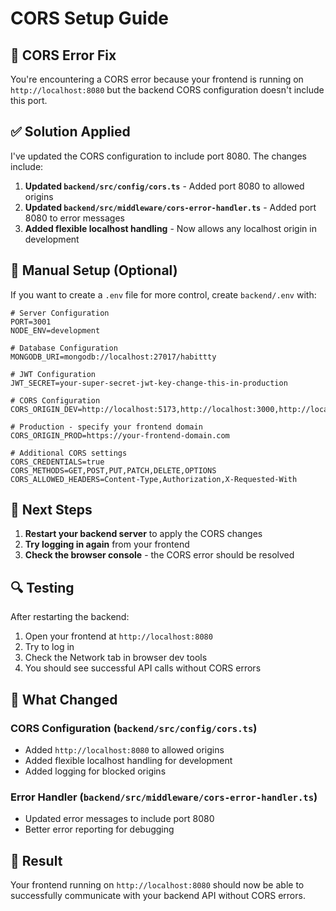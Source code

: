 # CORS Setup Guide

## 🚨 **CORS Error Fix**

You're encountering a CORS error because your frontend is running on `http://localhost:8080` but the backend CORS configuration doesn't include this port.

## ✅ **Solution Applied**

I've updated the CORS configuration to include port 8080. The changes include:

1. **Updated `backend/src/config/cors.ts`** - Added port 8080 to allowed origins
2. **Updated `backend/src/middleware/cors-error-handler.ts`** - Added port 8080 to error messages
3. **Added flexible localhost handling** - Now allows any localhost origin in development

## 🔧 **Manual Setup (Optional)**

If you want to create a `.env` file for more control, create `backend/.env` with:

```env
# Server Configuration
PORT=3001
NODE_ENV=development

# Database Configuration
MONGODB_URI=mongodb://localhost:27017/habittty

# JWT Configuration
JWT_SECRET=your-super-secret-jwt-key-change-this-in-production

# CORS Configuration
CORS_ORIGIN_DEV=http://localhost:5173,http://localhost:3000,http://localhost:8080,http://127.0.0.1:5173,http://127.0.0.1:3000,http://127.0.0.1:8080

# Production - specify your frontend domain
CORS_ORIGIN_PROD=https://your-frontend-domain.com

# Additional CORS settings
CORS_CREDENTIALS=true
CORS_METHODS=GET,POST,PUT,PATCH,DELETE,OPTIONS
CORS_ALLOWED_HEADERS=Content-Type,Authorization,X-Requested-With
```

## 🚀 **Next Steps**

1. **Restart your backend server** to apply the CORS changes
2. **Try logging in again** from your frontend
3. **Check the browser console** - the CORS error should be resolved

## 🔍 **Testing**

After restarting the backend:

1. Open your frontend at `http://localhost:8080`
2. Try to log in
3. Check the Network tab in browser dev tools
4. You should see successful API calls without CORS errors

## 📝 **What Changed**

### **CORS Configuration (`backend/src/config/cors.ts`)**

- Added `http://localhost:8080` to allowed origins
- Added flexible localhost handling for development
- Added logging for blocked origins

### **Error Handler (`backend/src/middleware/cors-error-handler.ts`)**

- Updated error messages to include port 8080
- Better error reporting for debugging

## 🎯 **Result**

Your frontend running on `http://localhost:8080` should now be able to successfully communicate with your backend API without CORS errors.
